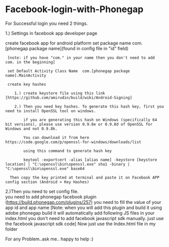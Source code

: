 Facebook-login-with-Phonegap
============================
For Successful login you need 2 things.

1.) Settings in facebook app developer page

create facebook app for android platform
     set package name com.[phonegap package name](found in config file in "id" field)
     
     [note: if you have "com." in your name then you don't need to add com. in the beginning]
     
     set Default Activity Class Name  com.[phonegap package name].MainActivity
     
     create key hashes 
     
        1.) create keystore file using this link [https://github.com/amirudin/build/wiki/Android-Signing]
        
        2.) Then you need key hashes. To generate this hash key, first you need to install OpenSSL tool on windows.
        
            if you are generating this hash on Windows (specifically 64 bit versions), please use version 0.9.8e or 0.9.8d of OpenSSL for Windows and not 0.9.8k.
            
            You can download it from here https://code.google.com/p/openssl-for-windows/downloads/list
            
            using this command to generate hash key 
            
            keytool -exportcert -alias [alias name] -keystore [keystore location] | "C:\openssl\bin\openssl.exe" sha1 -binary | "C:\openssl\bin\openssl.exe" base64
            
      Then copy the key printed at terminal and paste it on Facebook APP config section (Android > Key Hashes)
      
2.)Then you need to set config file.  
    you need to add phonegap facebook plugin (https://build.phonegap.com/plugins/257)
        you need to fill the value of your app id and app name
    [Note: when you will add this plugin and build it using adobe phonegap build it will automatically add following JS files in your index.html
    <script src="cordova.js"></script>
	    <!-- cordova facebook plugin -->
		<script src="cdv-plugin-fb-connect.js"></script>
	    <!-- facebook js sdk -->
		<script src="facebook-js-sdk.js"></script>
		you don't need to add facebook javascript sdk manually. just use the facebook javascript sdk code]
	Now just use the Index.html file in my folder
	
For any Problem..ask me.. happy to help :)
